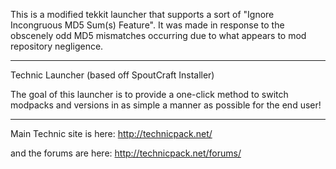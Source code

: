 This is a modified tekkit launcher that supports a sort of "Ignore Incongruous MD5 Sum(s) Feature".
It was made in response to the obscenely odd MD5 mismatches occurring due to what appears to mod repository negligence.

------------------

Technic Launcher (based off SpoutCraft Installer)

The goal of this launcher is to provide a one-click method to switch modpacks and versions in as simple a manner as possible for the end user!

-------------------

Main Technic site is here: http://technicpack.net/

and the forums are here: http://technicpack.net/forums/